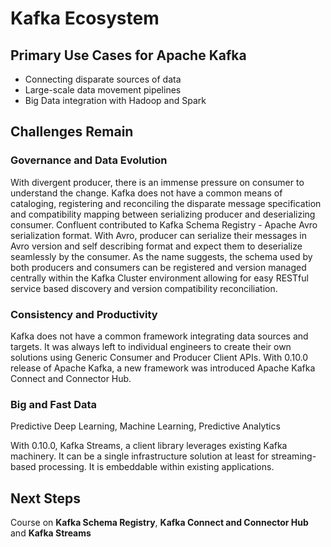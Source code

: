 # Kafka Ecosystem

## Primary Use Cases for Apache Kafka
* Connecting disparate sources of data
* Large-scale data movement pipelines
* Big Data integration with Hadoop and Spark

## Challenges Remain

### Governance and Data Evolution
With divergent producer, there is an immense pressure on consumer to understand the change. Kafka does not have a common means of cataloging, registering and reconciling the disparate message specification and compatibility mapping between serializing producer and deserializing consumer.
Confluent contributed to Kafka Schema Registry - Apache Avro serialization format. With Avro, producer can serialize their messages in Avro version and self describing format and expect them to deserialize seamlessly by the consumer. As the name suggests, the schema used by both producers and consumers can be registered and version managed centrally within the Kafka Cluster environment allowing for easy RESTful service based discovery and version compatibility reconciliation.

### Consistency and Productivity
Kafka does not have a common framework integrating data sources and targets. It was always left to individual engineers to create their own solutions using Generic Consumer and Producer Client APIs.
With 0.10.0 release of Apache Kafka, a new framework was introduced Apache Kafka Connect and Connector Hub.

### Big and Fast Data
Predictive Deep Learning, Machine Learning, Predictive Analytics

With 0.10.0, Kafka Streams, a client library leverages existing Kafka machinery. It can be a single infrastructure solution at least for streaming-based processing. It is embeddable within existing applications.

## Next Steps
Course on **Kafka Schema Registry**, **Kafka Connect and Connector Hub** and **Kafka Streams**